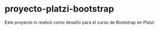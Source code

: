 # proyecto-platzi-bootstrap
Este proyecto lo realicé como desafío para el curso de Bootstrap en Platzi
